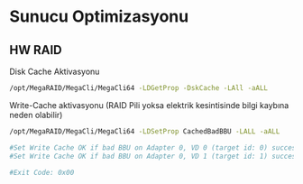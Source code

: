 # Sunucu Optimizasyonu

## HW RAID

Disk Cache Aktivasyonu

```bash
/opt/MegaRAID/MegaCli/MegaCli64 -LDGetProp -DskCache -LAll -aALL
```

Write-Cache aktivasyonu (RAID Pili yoksa elektrik kesintisinde bilgi kaybına neden olabilir)

```bash
/opt/MegaRAID/MegaCli/MegaCli64 -LDSetProp CachedBadBBU -LALL -aALL  

#Set Write Cache OK if bad BBU on Adapter 0, VD 0 (target id: 0) success
#Set Write Cache OK if bad BBU on Adapter 0, VD 1 (target id: 1) success

#Exit Code: 0x00
```
